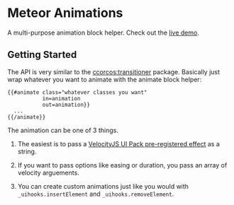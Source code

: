 # Meteor Animations

A multi-purpose animation block helper. Check out the [live demo](http://ccorcos-animate.meteor.com).

## Getting Started

The API is very similar to the [ccorcos:transitioner](https://github.com/ccorcos/meteor-transitioner) package. Basically just wrap whatever you want to animate with the animate block helper:

    {{#animate class="whatever classes you want"
               in=animation
               out=animation}}
      ...
    {{/animate}}

The animation can be one of 3 things.

1. The easiest is to pass a [VelocityJS UI Pack pre-registered effect](http://julian.com/research/velocity/#uiPack) as a string. 

2. If you want to pass options like easing or duration, you pass an array of velocity arguements.

3. You can create custom animations just like you would with `_uihooks.insertElement` and `_uihooks.removeElement`.
